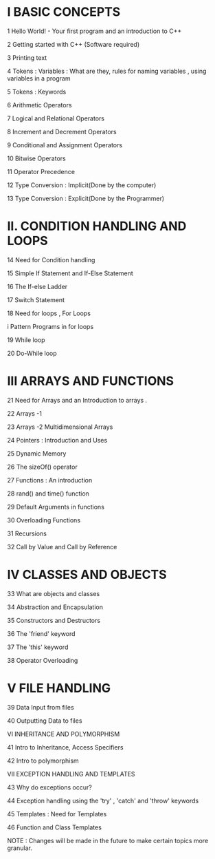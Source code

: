 # I BASIC CONCEPTS

1 Hello World! - Your first program and an introduction to C++

2 Getting started with C++ (Software required)

3 Printing text

4 Tokens : Variables : What are they, rules for naming variables , using variables in a program

5 Tokens : Keywords

6 Arithmetic Operators

7 Logical and Relational Operators

8 Increment and Decrement Operators

9  Conditional and Assignment Operators

10 Bitwise Operators

11 Operator Precedence

12 Type Conversion : Implicit(Done by the computer)

13 Type Conversion : Explicit(Done by the Programmer)

# II. CONDITION HANDLING AND LOOPS

14 Need for Condition handling

15 Simple If Statement and If-Else Statement

16 The If-else Ladder

17 Switch Statement

18 Need for loops , For Loops

i Pattern Programs in for loops

19 While loop

20 Do-While loop

# III ARRAYS AND FUNCTIONS

21 Need for Arrays and an Introduction to arrays .

22 Arrays -1

23 Arrays -2 Multidimensional Arrays

24 Pointers : Introduction and Uses

25 Dynamic Memory

26 The sizeOf() operator

27 Functions : An introduction

28 rand() and time() function

29 Default Arguments in functions

30 Overloading Functions

31 Recursions

32 Call by Value and Call by Reference

# IV CLASSES AND OBJECTS

33 What are objects and classes

34 Abstraction and Encapsulation

35 Constructors and Destructors

36 The &#39;friend&#39; keyword

37 The &#39;this&#39; keyword

38 Operator Overloading

# V FILE HANDLING

39 Data Input from files

40 Outputting Data to files

VI INHERITANCE AND POLYMORPHISM

41 Intro to Inheritance, Access Specifiers

42 Intro to polymorphism

VII EXCEPTION HANDLING AND TEMPLATES

43 Why do exceptions occur?

44 Exception handling using the &#39;try&#39; , &#39;catch&#39; and &#39;throw&#39; keywords

45 Templates : Need for Templates

46 Function and Class Templates

NOTE : Changes will be made in the future to make certain topics more granular.